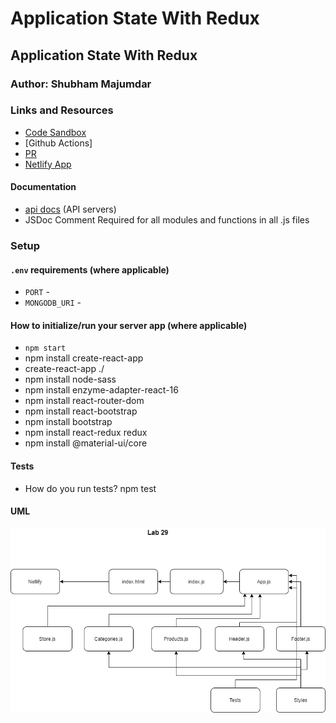 # Application State With Redux

## Application State With Redux

### Author: Shubham Majumdar

### Links and Resources
* [Code Sandbox](https://codesandbox.io/s/github/Shubham-401n16/Hooks-API)
* [Github Actions]
* [PR](https://github.com/Shubham-401n16/Application-State-with-Redux/pull/1)
* [Netlify App](https://401redux-store.netlify.app/)

#### Documentation
* [api docs](http://xyz.com/api-docs) (API servers)
* JSDoc Comment Required for all modules and functions in all .js files

### Setup
#### `.env` requirements (where applicable)
* `PORT` -
* `MONGODB_URI` -

#### How to initialize/run your server app (where applicable)
* `npm start`
* npm install create-react-app
* create-react-app ./
* npm install node-sass
* npm install enzyme-adapter-react-16
* npm install react-router-dom
* npm install react-bootstrap
* npm install bootstrap
* npm install react-redux redux
* npm install @material-ui/core

  
#### Tests
* How do you run tests?
npm test

#### UML
![UML Diagram](whiteboard.png)
